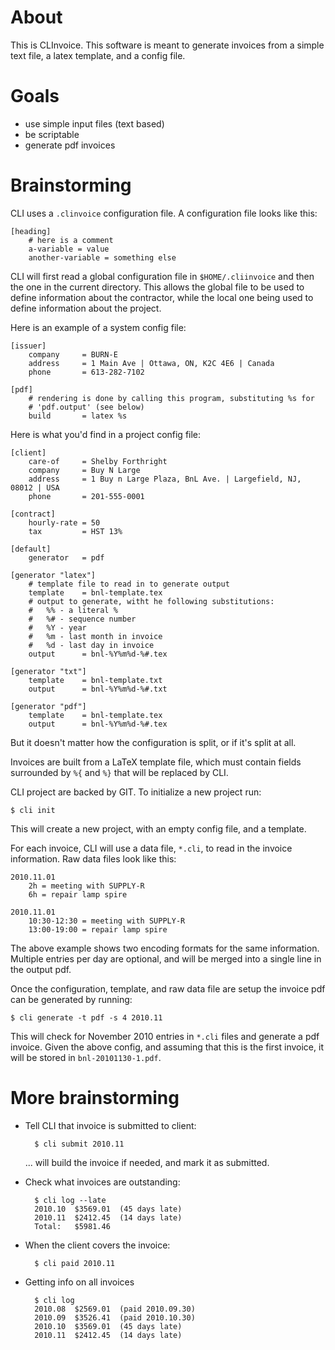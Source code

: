 # About

This is CLInvoice.  This software is meant to generate invoices from a simple
text file, a latex template, and a config file.

# Goals

 - use simple input files (text based)
 - be scriptable
 - generate pdf invoices

# Brainstorming

CLI uses a `.clinvoice` configuration file.  A configuration file looks like
this:

    [heading]
        # here is a comment
        a-variable = value
        another-variable = something else

CLI will first read a global configuration file in `$HOME/.cliinvoice` and
then the one in the current directory.  This allows the global file to be used
to define information about the contractor, while the local one being used to
define information about the project.

Here is an example of a system config file:

    [issuer]
        company     = BURN-E
        address     = 1 Main Ave | Ottawa, ON, K2C 4E6 | Canada
        phone       = 613-282-7102

    [pdf]
        # rendering is done by calling this program, substituting %s for
        # 'pdf.output' (see below)
        build       = latex %s

Here is what you'd find in a project config file:

    [client]
        care-of     = Shelby Forthright
        company     = Buy N Large
        address     = 1 Buy n Large Plaza, BnL Ave. | Largefield, NJ, 08012 | USA
        phone       = 201-555-0001

    [contract]
        hourly-rate = 50
        tax         = HST 13%

    [default]
        generator   = pdf

    [generator "latex"]
        # template file to read in to generate output
        template    = bnl-template.tex
        # output to generate, witht he following substitutions:
        #   %% - a literal %
        #   %# - sequence number
        #   %Y - year
        #   %m - last month in invoice
        #   %d - last day in invoice
        output      = bnl-%Y%m%d-%#.tex

    [generator "txt"]
        template    = bnl-template.txt
        output      = bnl-%Y%m%d-%#.txt

    [generator "pdf"]
        template    = bnl-template.tex
        output      = bnl-%Y%m%d-%#.tex

But it doesn't matter how the configuration is split, or if it's split at all.

Invoices are built from a LaTeX template file, which must contain fields
surrounded by `%{` and `%}` that will be replaced by CLI.

CLI project are backed by GIT.  To initialize a new project run:

    $ cli init

This will create a new project, with an empty config file, and a template.

For each invoice, CLI will use a data file, `*.cli`, to read in the invoice
information.  Raw data files look like this:

    2010.11.01
        2h = meeting with SUPPLY-R
        6h = repair lamp spire

    2010.11.01
        10:30-12:30 = meeting with SUPPLY-R
        13:00-19:00 = repair lamp spire

The above example shows two encoding formats for the same information.
Multiple entries per day are optional, and will be merged into a single line
in the output pdf.

Once the configuration, template, and raw data file are setup the invoice pdf
can be generated by running:

    $ cli generate -t pdf -s 4 2010.11

This will check for November 2010 entries in `*.cli` files and generate a pdf
invoice.  Given the above config, and assuming that this is the first invoice,
it will be stored in `bnl-20101130-1.pdf`.

# More brainstorming

- Tell CLI that invoice is submitted to client:

        $ cli submit 2010.11

  ... will build the invoice if needed, and mark it as submitted.

- Check what invoices are outstanding:

        $ cli log --late
        2010.10  $3569.01  (45 days late)
        2010.11  $2412.45  (14 days late)
        Total:   $5981.46

- When the client covers the invoice:

        $ cli paid 2010.11

- Getting info on all invoices

        $ cli log
        2010.08  $2569.01  (paid 2010.09.30)
        2010.09  $3526.41  (paid 2010.10.30)
        2010.10  $3569.01  (45 days late)
        2010.11  $2412.45  (14 days late)


<!-- vim: set tw=78 et sw=2 ft=markdown -->

